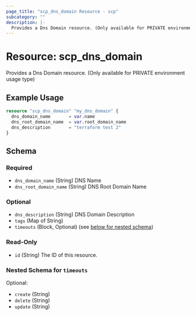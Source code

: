 ```yaml
---
page_title: "scp_dns_domain Resource - scp"
subcategory: ""
description: |-
  Provides a Dns Domain resource. (Only available for PRIVATE environment usage type)
---
```


# Resource: scp_dns_domain

Provides a Dns Domain resource. (Only available for PRIVATE environment usage type)


## Example Usage

```terraform
resource "scp_dns_domain" "my_dns_domain" {
  dns_domain_name       = var.name
  dns_root_domain_name  = var.root_domain_name
  dns_description       = "terraform test 2"
}
```

<!-- schema generated by tfplugindocs -->
## Schema

### Required

- `dns_domain_name` (String) DNS Name
- `dns_root_domain_name` (String) DNS Root Domain Name

### Optional

- `dns_description` (String) DNS Domain Description
- `tags` (Map of String)
- `timeouts` (Block, Optional) (see [below for nested schema](#nestedblock--timeouts))

### Read-Only

- `id` (String) The ID of this resource.

<a id="nestedblock--timeouts"></a>
### Nested Schema for `timeouts`

Optional:

- `create` (String)
- `delete` (String)
- `update` (String)
